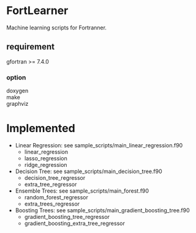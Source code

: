 # FortLearner
Machine learning scripts for Fortranner.  

## requirement
gfortran >= 7.4.0  

### option
doxygen  
make  
graphviz

# Implemented
* Linear Regression: see sample_scripts/main_linear_regression.f90
  * linear_regression
  * lasso_regression
  * ridge_regression
* Decision Tree: see sample_scripts/main_decision_tree.f90
  * decision_tree_regressor
  * extra_tree_regressor
* Ensemble Trees: see sample_scripts/main_forest.f90
  * random_forest_regressor
  * extra_trees_regressor
* Boosting Trees: see sample_scripts/main_gradient_boosting_tree.f90
  * gradient_boosting_tree_regressor
  * gradient_boosting_extra_tree_regressor



